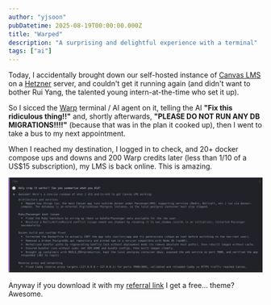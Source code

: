 ```yaml
---
author: "yjsoon"
pubDatetime: 2025-08-19T00:00:00.000Z
title: "Warped"
description: "A surprising and delightful experience with a terminal"
tags: ["ai"]
---
```


Today, I accidentally brought down our self-hosted instance of [Canvas LMS](https://github.com/instructure/canvas-lms) on a [Hetzner](https://www.hetzner.com/) server, and couldn't get it running again (and didn't want to bother Rui Yang, the talented young intern-at-the-time who set it up). 

So I sicced the [Warp](https://app.warp.dev/referral/2WLVVV) terminal / AI agent on it, telling the AI **"Fix this ridiculous thing!!"** and, shortly afterwards, **"PLEASE DO NOT RUN ANY DB MIGRATIONS!!!!"** (because that was in the plan it cooked up), then I went to take a bus to my next appointment.

When I reached my destination, I logged in to check, and 20+ docker compose ups and downs and 200 Warp credits later (less than 1/10 of a US$15 subscription), my LMS is back online. This is amazing.

![Me, amazed with Warp](../../assets/images/2025/08/warp-screenshot.png)

Anyway if you download it with my [referral link](https://app.warp.dev/referral/2WLVVV) I get a free... theme? Awesome.
